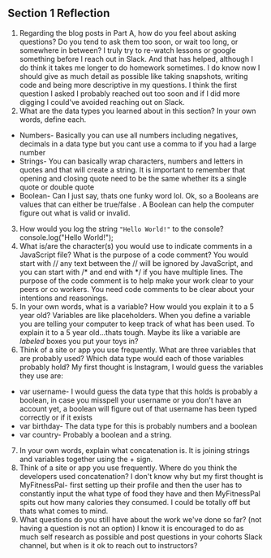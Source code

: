 ## Section 1 Reflection

1. Regarding the blog posts in Part A, how do you feel about asking questions? Do you tend to ask them too soon, or wait too long, or somewhere in between?
I truly try to re-watch lessons or google something before I reach out in Slack. And that has helped, although I do think it takes me longer to do homework sometimes. I do know now I should give as much detail as possible like taking snapshots, writing code and being more descriptive in my questions. I think the first question I asked I probably reached out too soon and if I did more digging I could've avoided reaching out on Slack.
2. What are the data types you learned about in this section? In your own words, define each.
* Numbers- Basically you can use all numbers including negatives, decimals in a data type but you cant use a comma to if you had a large number
* Strings- You can basically wrap characters, numbers and letters in quotes and that will create a string. It is important to remember that opening and closing quote need to be the same whether its a single quote or double quote
* Boolean- Can I just say, thats one funky word lol. Ok, so a Booleans are values that can either be true/false . A Boolean can help the computer figure out what is valid or invalid.
3. How would you log the string `"Hello World!"` to the console?
console.log("Hello World!");
4. What is/are the character(s) you would use to indicate comments in a JavaScript file? What is the purpose of a code comment?
You would start with // any text between the // will be ignored by JavaScript, and you can start with /* and end with */ if you have multiple lines. The purpose of the code comment is to help make your work clear to your peers or co workers. You need code comments to be clear about your intentions and reasonings.
5. In your own words, what is a variable? How would you explain it to a 5 year old?
Variables are like placeholders. When you define a variable you are telling your computer to keep track of what has been used. To explain it to a 5  year old...thats tough. Maybe its like a variable are *labeled* boxes you put your toys in?
6. Think of a site or app you use frequently. What are three variables that are probably used? Which data type would each of those variables probably hold?
My first thought is Instagram, I would guess the variables they use are:
- var username- I would guess the data type that this holds is probably a boolean, in case you misspell your username or you don't have an account yet, a boolean will figure out of that username has been typed correctly or if it exists
- var birthday- The data type for this is probably numbers and a boolean
- var country- Probably a boolean and a string.

7. In your own words, explain what concatenation is.
It is joining strings and variables together using the + sign.
8. Think of a site or app you use frequently. Where do you think the developers used concatenation?
I don't know why but my first thought is MyFitnessPal- first setting up their profile and then the user has to constantly input the what type of food they have and then MyFitnessPal spits out how many calories they consumed. I could be totally off but thats what comes to mind.
9. What questions do you still have about the work we've done so far? (not having a question is not an option)
I know it is encouraged to do as much self research as possible and post questions in your cohorts Slack channel, but when is it ok to reach out to instructors?
